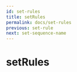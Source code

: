 ```yaml
---
id: set-rules
title: setRules
permalink: docs/set-rules
previous: set-rule
next: set-sequence-name
---
```


# setRules

